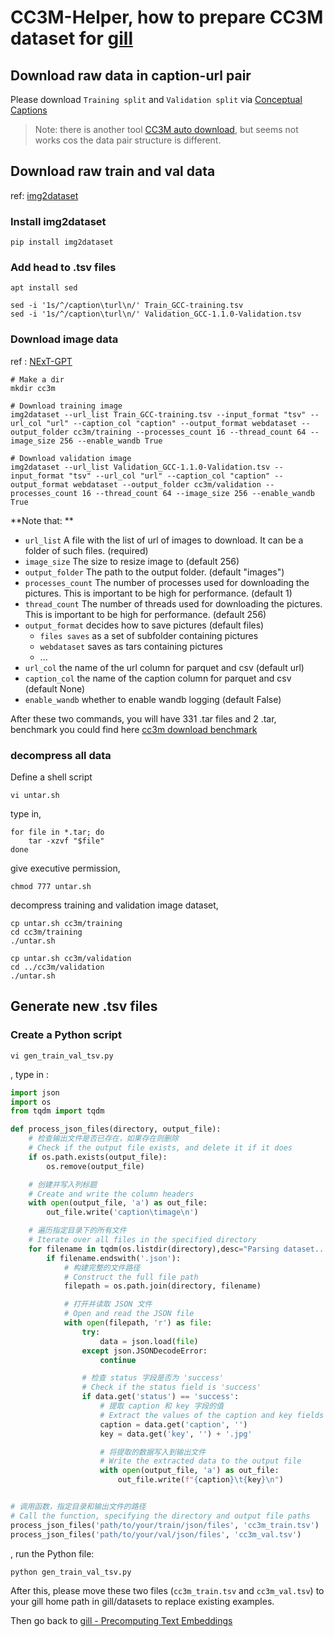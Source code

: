 # CC3M-Helper, how to prepare CC3M dataset for [gill](https://github.com/kohjingyu/gill)

## Download raw data in caption-url pair
Please download `Training split` and `Validation split` via [Conceptual Captions](https://ai.google.com/research/ConceptualCaptions/download)

> Note: there is another tool [CC3M auto download](https://huggingface.co/spaces/flax-community/dalle-mini/commit/75b01a0a3a29bb2eb6962f5f2fdf160e5c784647 ), but seems not works cos the data pair structure is different.

## Download raw train and val data
ref: [img2dataset](https://github.com/rom1504/img2dataset/blob/main/dataset_examples/cc3m.md)

### Install img2dataset
``` shell
pip install img2dataset
```

### Add head to .tsv files
``` shell
apt install sed

sed -i '1s/^/caption\turl\n/' Train_GCC-training.tsv
sed -i '1s/^/caption\turl\n/' Validation_GCC-1.1.0-Validation.tsv
```

### Download image data
ref : [NExT-GPT](https://github.com/NExT-GPT/NExT-GPT/blob/main/data/T-X_pair_data/cc3m/prepare.md)
``` shell
# Make a dir
mkdir cc3m

# Download training image
img2dataset --url_list Train_GCC-training.tsv --input_format "tsv" --url_col "url" --caption_col "caption" --output_format webdataset --output_folder cc3m/training --processes_count 16 --thread_count 64 --image_size 256 --enable_wandb True

# Download validation image
img2dataset --url_list Validation_GCC-1.1.0-Validation.tsv --input_format "tsv" --url_col "url" --caption_col "caption" --output_format webdataset --output_folder cc3m/validation --processes_count 16 --thread_count 64 --image_size 256 --enable_wandb True
```
**Note that: **
- `url_list` A file with the list of url of images to download. It can be a folder of such files. (required)
- `image_size` The size to resize image to (default 256)
- `output_folder` The path to the output folder. (default "images")
- `processes_count` The number of processes used for downloading the pictures. This is important to be high for performance. (default 1)
- `thread_count` The number of threads used for downloading the pictures. This is important to be high for performance. (default 256)
- `output_format` decides how to save pictures (default files)
  - `files saves` as a set of subfolder containing pictures
  - `webdataset` saves as tars containing pictures
  - ...
- `url_col` the name of the url column for parquet and csv (default url)
- `caption_col` the name of the caption column for parquet and csv (default None)
- `enable_wandb` whether to enable wandb logging (default False)

After these two commands, you will have 331 .tar files and 2 .tar, benchmark you could find here [cc3m download benchmark](https://wandb.ai/rom1504/img2dataset/reports/Download-cc3m-with-img2dataset--VmlldzoxMjE5MTE4)

### decompress all data
Define a shell script
``` shell
vi untar.sh
```
type in,
``` shell
for file in *.tar; do
	tar -xzvf "$file" 
done
```
give executive permission,
``` shell
chmod 777 untar.sh
```
decompress training and validation image dataset,
``` shell
cp untar.sh cc3m/training
cd cc3m/training
./untar.sh

cp untar.sh cc3m/validation
cd ../cc3m/validation
./untar.sh 
```

## Generate new .tsv files
### Create a Python script
```shell
vi gen_train_val_tsv.py
```
, type in :
```python
import json
import os
from tqdm import tqdm

def process_json_files(directory, output_file):
    # 检查输出文件是否已存在，如果存在则删除
    # Check if the output file exists, and delete it if it does
    if os.path.exists(output_file):
        os.remove(output_file)

    # 创建并写入列标题
    # Create and write the column headers
    with open(output_file, 'a') as out_file:
        out_file.write('caption\timage\n')

    # 遍历指定目录下的所有文件
    # Iterate over all files in the specified directory
    for filename in tqdm(os.listdir(directory),desc="Parsing dataset..."):
        if filename.endswith('.json'):
            # 构建完整的文件路径
            # Construct the full file path
            filepath = os.path.join(directory, filename)

            # 打开并读取 JSON 文件
            # Open and read the JSON file
            with open(filepath, 'r') as file:
                try:
                    data = json.load(file)
                except json.JSONDecodeError:
                    continue

                # 检查 status 字段是否为 'success'
                # Check if the status field is 'success'
                if data.get('status') == 'success':
                    # 提取 caption 和 key 字段的值
                    # Extract the values of the caption and key fields
                    caption = data.get('caption', '')
                    key = data.get('key', '') + '.jpg'

                    # 将提取的数据写入到输出文件
                    # Write the extracted data to the output file
                    with open(output_file, 'a') as out_file:
                        out_file.write(f"{caption}\t{key}\n")


# 调用函数，指定目录和输出文件的路径
# Call the function, specifying the directory and output file paths
process_json_files('path/to/your/train/json/files', 'cc3m_train.tsv')
process_json_files('path/to/your/val/json/files', 'cc3m_val.tsv')
```
, run the Python file:
``` shell
python gen_train_val_tsv.py
```

After this, please move these two files (`cc3m_train.tsv` and `cc3m_val.tsv`) to your gill home path in gill/datasets to replace existing examples.

Then go back to [gill - Precomputing Text Embeddings](https://github.com/kohjingyu/gill/tree/main#precomputing-text-embeddings)

